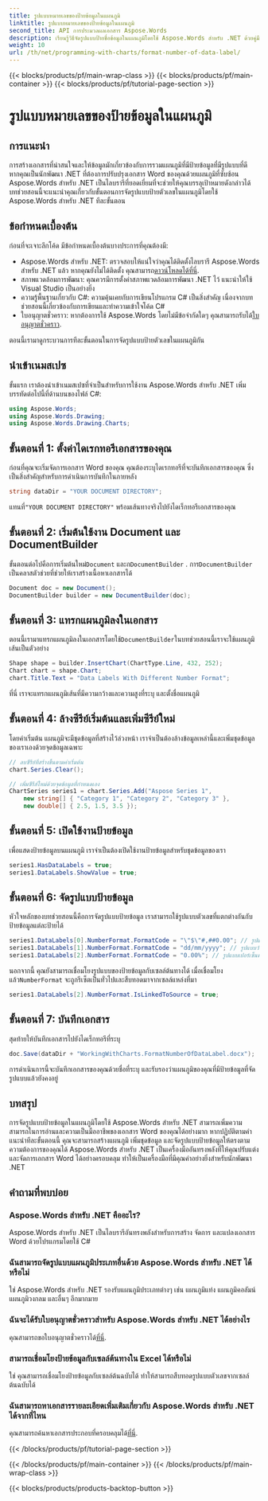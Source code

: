 ```yaml
---
title: รูปแบบหมายเลขของป้ายข้อมูลในแผนภูมิ
linktitle: รูปแบบหมายเลขของป้ายข้อมูลในแผนภูมิ
second_title: API การประมวลผลเอกสาร Aspose.Words
description: เรียนรู้วิธีจัดรูปแบบป้ายชื่อข้อมูลในแผนภูมิโดยใช้ Aspose.Words สำหรับ .NET ด้วยคู่มือทีละขั้นตอนนี้ ปรับปรุงเอกสาร Word ของคุณได้อย่างง่ายดาย
weight: 10
url: /th/net/programming-with-charts/format-number-of-data-label/
---
```


{{< blocks/products/pf/main-wrap-class >}}
{{< blocks/products/pf/main-container >}}
{{< blocks/products/pf/tutorial-page-section >}}

# รูปแบบหมายเลขของป้ายข้อมูลในแผนภูมิ

## การแนะนำ

การสร้างเอกสารที่น่าสนใจและให้ข้อมูลมักเกี่ยวข้องกับการรวมแผนภูมิที่มีป้ายข้อมูลที่มีรูปแบบที่ดี หากคุณเป็นนักพัฒนา .NET ที่ต้องการปรับปรุงเอกสาร Word ของคุณด้วยแผนภูมิที่ซับซ้อน Aspose.Words สำหรับ .NET เป็นไลบรารีที่ยอดเยี่ยมที่จะช่วยให้คุณบรรลุเป้าหมายดังกล่าวได้ บทช่วยสอนนี้จะแนะนำคุณเกี่ยวกับขั้นตอนการจัดรูปแบบป้ายตัวเลขในแผนภูมิโดยใช้ Aspose.Words สำหรับ .NET ทีละขั้นตอน

## ข้อกำหนดเบื้องต้น

ก่อนที่จะเจาะลึกโค้ด มีข้อกำหนดเบื้องต้นบางประการที่คุณต้องมี:

-  Aspose.Words สำหรับ .NET: ตรวจสอบให้แน่ใจว่าคุณได้ติดตั้งไลบรารี Aspose.Words สำหรับ .NET แล้ว หากคุณยังไม่ได้ติดตั้ง คุณสามารถ[ดาวน์โหลดได้ที่นี่](https://releases.aspose.com/words/net/).
- สภาพแวดล้อมการพัฒนา: คุณควรมีการตั้งค่าสภาพแวดล้อมการพัฒนา .NET ไว้ แนะนำให้ใช้ Visual Studio เป็นอย่างยิ่ง
- ความรู้พื้นฐานเกี่ยวกับ C#: ความคุ้นเคยกับการเขียนโปรแกรม C# เป็นสิ่งสำคัญ เนื่องจากบทช่วยสอนนี้เกี่ยวข้องกับการเขียนและทำความเข้าใจโค้ด C#
-  ใบอนุญาตชั่วคราว: หากต้องการใช้ Aspose.Words โดยไม่มีข้อจำกัดใดๆ คุณสามารถรับได้[ใบอนุญาตชั่วคราว](https://purchase.aspose.com/temporary-license/).

ตอนนี้เรามาดูกระบวนการทีละขั้นตอนในการจัดรูปแบบป้ายตัวเลขในแผนภูมิกัน

## นำเข้าเนมสเปซ

ขั้นแรก เราต้องนำเข้าเนมสเปซที่จำเป็นสำหรับการใช้งาน Aspose.Words สำหรับ .NET เพิ่มบรรทัดต่อไปนี้ที่ด้านบนของไฟล์ C#:

```csharp
using Aspose.Words;
using Aspose.Words.Drawing;
using Aspose.Words.Drawing.Charts;
```

## ขั้นตอนที่ 1: ตั้งค่าไดเรกทอรีเอกสารของคุณ

ก่อนที่คุณจะเริ่มจัดการเอกสาร Word ของคุณ คุณต้องระบุไดเรกทอรีที่จะบันทึกเอกสารของคุณ ซึ่งเป็นสิ่งสำคัญสำหรับการดำเนินการบันทึกในภายหลัง

```csharp
string dataDir = "YOUR DOCUMENT DIRECTORY";
```

 แทนที่`"YOUR DOCUMENT DIRECTORY"` พร้อมเส้นทางจริงไปยังไดเร็กทอรีเอกสารของคุณ

## ขั้นตอนที่ 2: เริ่มต้นใช้งาน Document และ DocumentBuilder

 ขั้นตอนต่อไปคือการเริ่มต้นใหม่`Document` และก`DocumentBuilder` . การ`DocumentBuilder` เป็นคลาสตัวช่วยที่ช่วยให้เราสร้างเนื้อหาเอกสารได้

```csharp
Document doc = new Document();
DocumentBuilder builder = new DocumentBuilder(doc);
```

## ขั้นตอนที่ 3: แทรกแผนภูมิลงในเอกสาร

 ตอนนี้เรามาแทรกแผนภูมิลงในเอกสารโดยใช้`DocumentBuilder`ในบทช่วยสอนนี้เราจะใช้แผนภูมิเส้นเป็นตัวอย่าง

```csharp
Shape shape = builder.InsertChart(ChartType.Line, 432, 252);
Chart chart = shape.Chart;
chart.Title.Text = "Data Labels With Different Number Format";
```

ที่นี่ เราจะแทรกแผนภูมิเส้นที่มีความกว้างและความสูงที่ระบุ และตั้งชื่อแผนภูมิ

## ขั้นตอนที่ 4: ล้างซีรีย์เริ่มต้นและเพิ่มซีรีย์ใหม่

โดยค่าเริ่มต้น แผนภูมิจะมีชุดข้อมูลที่สร้างไว้ล่วงหน้า เราจำเป็นต้องล้างข้อมูลเหล่านี้และเพิ่มชุดข้อมูลของเราเองด้วยจุดข้อมูลเฉพาะ

```csharp
// ลบซีรีย์ที่สร้างขึ้นตามค่าเริ่มต้น
chart.Series.Clear();

// เพิ่มซีรีส์ใหม่ด้วยจุดข้อมูลที่กำหนดเอง
ChartSeries series1 = chart.Series.Add("Aspose Series 1", 
	new string[] { "Category 1", "Category 2", "Category 3" }, 
	new double[] { 2.5, 1.5, 3.5 });
```

## ขั้นตอนที่ 5: เปิดใช้งานป้ายข้อมูล

เพื่อแสดงป้ายข้อมูลบนแผนภูมิ เราจำเป็นต้องเปิดใช้งานป้ายข้อมูลสำหรับชุดข้อมูลของเรา

```csharp
series1.HasDataLabels = true;
series1.DataLabels.ShowValue = true;
```

## ขั้นตอนที่ 6: จัดรูปแบบป้ายข้อมูล

หัวใจหลักของบทช่วยสอนนี้คือการจัดรูปแบบป้ายข้อมูล เราสามารถใช้รูปแบบตัวเลขที่แตกต่างกันกับป้ายข้อมูลแต่ละป้ายได้

```csharp
series1.DataLabels[0].NumberFormat.FormatCode = "\"$\"#,##0.00"; // รูปแบบสกุลเงิน
series1.DataLabels[1].NumberFormat.FormatCode = "dd/mm/yyyy"; // รูปแบบวันที่
series1.DataLabels[2].NumberFormat.FormatCode = "0.00%"; // รูปแบบเปอร์เซ็นต์
```

 นอกจากนี้ คุณยังสามารถเชื่อมโยงรูปแบบของป้ายข้อมูลกับเซลล์ต้นทางได้ เมื่อเชื่อมโยงแล้ว`NumberFormat` จะถูกรีเซ็ตเป็นทั่วไปและสืบทอดมาจากเซลล์แหล่งที่มา

```csharp
series1.DataLabels[2].NumberFormat.IsLinkedToSource = true;
```

## ขั้นตอนที่ 7: บันทึกเอกสาร

สุดท้ายให้บันทึกเอกสารไปยังไดเร็กทอรีที่ระบุ

```csharp
doc.Save(dataDir + "WorkingWithCharts.FormatNumberOfDataLabel.docx");
```

การดำเนินการนี้จะบันทึกเอกสารของคุณด้วยชื่อที่ระบุ และรับรองว่าแผนภูมิของคุณที่มีป้ายข้อมูลที่จัดรูปแบบแล้วยังคงอยู่

## บทสรุป

การจัดรูปแบบป้ายข้อมูลในแผนภูมิโดยใช้ Aspose.Words สำหรับ .NET สามารถเพิ่มความสามารถในการอ่านและความเป็นมืออาชีพของเอกสาร Word ของคุณได้อย่างมาก หากปฏิบัติตามคำแนะนำทีละขั้นตอนนี้ คุณจะสามารถสร้างแผนภูมิ เพิ่มชุดข้อมูล และจัดรูปแบบป้ายข้อมูลให้ตรงตามความต้องการของคุณได้ Aspose.Words สำหรับ .NET เป็นเครื่องมืออันทรงพลังที่ให้คุณปรับแต่งและจัดการเอกสาร Word ได้อย่างครอบคลุม ทำให้เป็นเครื่องมือที่มีคุณค่าอย่างยิ่งสำหรับนักพัฒนา .NET

## คำถามที่พบบ่อย

### Aspose.Words สำหรับ .NET คืออะไร?
Aspose.Words สำหรับ .NET เป็นไลบรารีอันทรงพลังสำหรับการสร้าง จัดการ และแปลงเอกสาร Word ด้วยโปรแกรมโดยใช้ C#

### ฉันสามารถจัดรูปแบบแผนภูมิประเภทอื่นด้วย Aspose.Words สำหรับ .NET ได้หรือไม่
ใช่ Aspose.Words สำหรับ .NET รองรับแผนภูมิประเภทต่างๆ เช่น แผนภูมิแท่ง แผนภูมิคอลัมน์ แผนภูมิวงกลม และอื่นๆ อีกมากมาย

### ฉันจะได้รับใบอนุญาตชั่วคราวสำหรับ Aspose.Words สำหรับ .NET ได้อย่างไร
คุณสามารถขอใบอนุญาตชั่วคราวได้[ที่นี่](https://purchase.aspose.com/temporary-license/).

### สามารถเชื่อมโยงป้ายข้อมูลกับเซลล์ต้นทางใน Excel ได้หรือไม่
ใช่ คุณสามารถเชื่อมโยงป้ายข้อมูลกับเซลล์ต้นฉบับได้ ทำให้สามารถสืบทอดรูปแบบตัวเลขจากเซลล์ต้นฉบับได้

### ฉันสามารถหาเอกสารรายละเอียดเพิ่มเติมเกี่ยวกับ Aspose.Words สำหรับ .NET ได้จากที่ไหน
 คุณสามารถค้นหาเอกสารประกอบที่ครอบคลุมได้[ที่นี่](https://reference.aspose.com/words/net/).

{{< /blocks/products/pf/tutorial-page-section >}}

{{< /blocks/products/pf/main-container >}}
{{< /blocks/products/pf/main-wrap-class >}}

{{< blocks/products/products-backtop-button >}}
